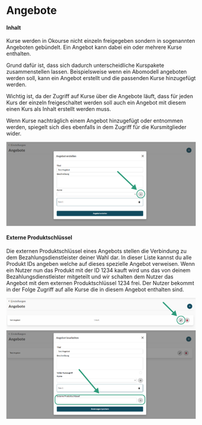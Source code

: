 # Angebote

#### Inhalt

Kurse werden in Okourse nicht einzeln freigegeben sondern in sogenannten Angeboten gebündelt. 
Ein Angebot kann dabei ein oder mehrere Kurse enthalten. 

Grund dafür ist, dass sich dadurch unterscheidliche Kurspakete zusammenstellen lassen. Beispielsweise wenn ein Abomodell angeboten werden soll, kann ein Angebot erstellt und die passenden Kurse hinzugefügt werden.

Wichtig ist, da der Zugriff auf Kurse über die Angebote läuft, dass für jeden Kurs der einzeln freigeschaltet werden soll auch ein Angebot mit diesem einen Kurs als Inhalt erstellt werden muss.

Wenn Kurse nachträglich einem Angebot hinzugefügt oder entnommen werden, spiegelt sich dies ebenfalls in dem Zugriff für die Kursmitglieder wider.

![Offer Courses](../../assets/images/OfferCourse.png)

#### Externe Produktschlüssel

Die externen Produktschlüssel eines Angebots stellen die Verbindung zu dem Bezahlungsdienstleister deiner Wahl dar. In dieser Liste kannst du alle Produkt IDs angeben welche auf dieses spezielle Angebot verweisen. Wenn ein Nutzer nun das Produkt mit der ID 1234 kauft wird uns das von deinem Bezahlungsdienstleister mitgeteilt und wir schalten dem Nutzer das Angebot mit dem externen Produktschlüssel 1234 frei. Der Nutzer bekommt in der Folge Zugriff auf alle Kurse die in diesem Angebot enthalten sind.

![Offer Edit](../../assets/images/OfferEdit1.png)
![Offer IDs](../../assets/images/OfferID.png)
